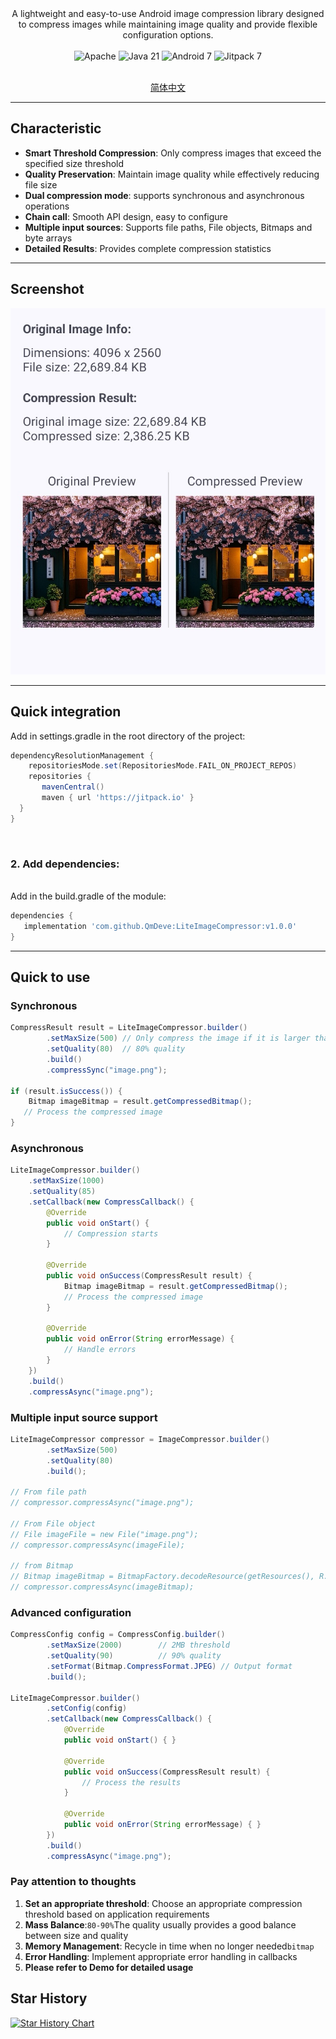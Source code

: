 
<div align="center">
  A lightweight and easy-to-use Android image compression library designed to compress images while maintaining image quality and provide flexible configuration options.

<br>
<br>
<img src="https://img.shields.io/badge/License-Apache%202.0-blue.svg" alt="Apache"/>
<img src="https://img.shields.io/badge/Java-21-orange?style=for-the-badge&logo=java" alt="Java 21"/>
<img src="https://img.shields.io/badge/Android-7.0%2B-brightgreen.svg" alt="Android 7"/>
<img src="https://jitpack.io/v/QmDeve/LiteImageCompressor.svg" alt="Jitpack 7"/>

<br>
<br>
  
  [简体中文](https://github.com/QmDeve/LiteImageCompressor/blob/master/README_zh.md)
  
  </div>

---

## Characteristic

- **Smart Threshold Compression**: Only compress images that exceed the specified size threshold
- **Quality Preservation**: Maintain image quality while effectively reducing file size
- **Dual compression mode**: supports synchronous and asynchronous operations
- **Chain call**: Smooth API design, easy to configure
- **Multiple input sources**: Supports file paths, File objects, Bitmaps and byte arrays
- **Detailed Results**: Provides complete compression statistics

---

## Screenshot
<div align="center">
<img src="https://raw.githubusercontent.com/QmDeve/LiteImageCompressor/refs/heads/master/img/screenshot.png" alt="Screenshot"/>
</div>

---

## Quick integration

Add in settings.gradle in the root directory of the project:

```gradle
dependencyResolutionManagement {
    repositoriesMode.set(RepositoriesMode.FAIL_ON_PROJECT_REPOS)
    repositories {
       mavenCentral()
       maven { url 'https://jitpack.io' }
  }
}
```

<br>

### 2. Add dependencies:
<br>
Add in the build.gradle of the module:

```gradle
dependencies {
   implementation 'com.github.QmDeve:LiteImageCompressor:v1.0.0'
}
```

---

## Quick to use
### Synchronous

```java
CompressResult result = LiteImageCompressor.builder()
        .setMaxSize(500) // Only compress the image if it is larger than 500KB
        .setQuality(80)  // 80% quality
        .build()
        .compressSync("image.png");

if (result.isSuccess()) {
    Bitmap imageBitmap = result.getCompressedBitmap();
   // Process the compressed image
}
```

### Asynchronous
```java
LiteImageCompressor.builder()
    .setMaxSize(1000)
    .setQuality(85)
    .setCallback(new CompressCallback() {
        @Override
        public void onStart() {
            // Compression starts
        }

        @Override
        public void onSuccess(CompressResult result) {
            Bitmap imageBitmap = result.getCompressedBitmap();
            // Process the compressed image
        }

        @Override
        public void onError(String errorMessage) {
            // Handle errors
        }
    })
    .build()
    .compressAsync("image.png");
```

### Multiple input source support
```java
LiteImageCompressor compressor = ImageCompressor.builder()
        .setMaxSize(500)
        .setQuality(80)
        .build();

// From file path
// compressor.compressAsync("image.png");

// From File object
// File imageFile = new File("image.png");
// compressor.compressAsync(imageFile);

// from Bitmap
// Bitmap imageBitmap = BitmapFactory.decodeResource(getResources(), R.drawable.image);
// compressor.compressAsync(imageBitmap);
```

### Advanced configuration
```java
CompressConfig config = CompressConfig.builder()
        .setMaxSize(2000)        // 2MB threshold
        .setQuality(90)          // 90% quality
        .setFormat(Bitmap.CompressFormat.JPEG) // Output format
        .build();

LiteImageCompressor.builder()
        .setConfig(config)
        .setCallback(new CompressCallback() {
            @Override
            public void onStart() { }
            
            @Override
            public void onSuccess(CompressResult result) {
                // Process the results
            }
            
            @Override
            public void onError(String errorMessage) { }
        })
        .build()
        .compressAsync("image.png");
```

### Pay attention to thoughts
1. **Set an appropriate threshold**: Choose an appropriate compression threshold based on application requirements
2. **Mass Balance**:`80-90%`The quality usually provides a good balance between size and quality
3. **Memory Management**: Recycle in time when no longer needed`bitmap`
4. **Error Handling**: Implement appropriate error handling in callbacks
5. **Please refer to Demo for detailed usage**

## Star History

[![Star History Chart](https://api.star-history.com/svg?repos=QmDeve/LiteImageCompressor&type=date&legend=bottom-right)](https://www.star-history.com/#QmDeve/LiteImageCompressor&type=date&legend=bottom-right)
